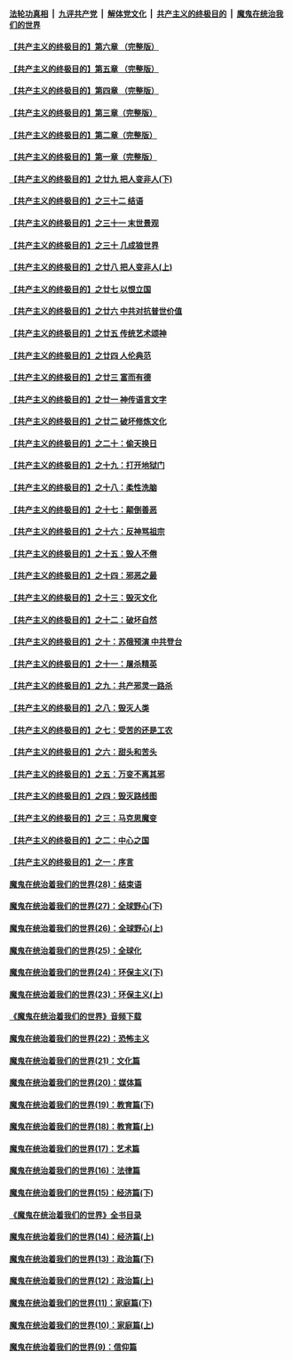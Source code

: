 ####  [法轮功真相](../../../../basic/blob/master/README.md?t=05180402) &nbsp;|&nbsp; [九评共产党](../../../../9ping.md/blob/master/README.md?t=05180402) &nbsp;|&nbsp; [解体党文化](../../../../jtdwh.md/blob/master/README.md?t=05180402)  &nbsp;|&nbsp; [共产主义的终极目的](../../../../gczydzjmd.md/blob/master/README.md?t=05180402) &nbsp;|&nbsp; [魔鬼在统治我们的世界](../../../../mgztzwmdsj.md/blob/master/README.md?t=05180402) 

#### [【共产主义的终极目的】第六章 （完整版）](../pages/nsc422/n11428913.md?t=05180402) 

#### [【共产主义的终极目的】第五章 （完整版）](../pages/nsc422/n11428912.md?t=05180402) 

#### [【共产主义的终极目的】第四章 （完整版）](../pages/nsc422/n11428907.md?t=05180402) 

#### [【共产主义的终极目的】第三章（完整版）](../pages/nsc422/n11428848.md?t=05180402) 

#### [【共产主义的终极目的】第二章（完整版）](../pages/nsc422/n11428831.md?t=05180402) 

#### [【共产主义的终极目的】第一章（完整版）](../pages/nsc422/n11417651.md?t=05180402) 

#### [【共产主义的终极目的】之廿九 把人变非人(下)](../pages/nsc422/n11344140.md?t=05180402) 

#### [【共产主义的终极目的】之三十二 结语](../pages/nsc422/n11360535.md?t=05180402) 

#### [【共产主义的终极目的】之三十一 末世景观](../pages/nsc422/n11351129.md?t=05180402) 

#### [【共产主义的终极目的】之三十 几成狼世界](../pages/nsc422/n11348280.md?t=05180402) 

#### [【共产主义的终极目的】之廿八 把人变非人(上)](../pages/nsc422/n11340492.md?t=05180402) 

#### [【共产主义的终极目的】之廿七 以恨立国](../pages/nsc422/n11336944.md?t=05180402) 

#### [【共产主义的终极目的】之廿六 中共对抗普世价值](../pages/nsc422/n11324785.md?t=05180402) 

#### [【共产主义的终极目的】之廿五 传统艺术颂神](../pages/nsc422/n11296396.md?t=05180402) 

#### [【共产主义的终极目的】之廿四 人伦典范](../pages/nsc422/n11296397.md?t=05180402) 

#### [【共产主义的终极目的】之廿三 富而有德](../pages/nsc422/n11283598.md?t=05180402) 

#### [【共产主义的终极目的】之廿一 神传语言文字](../pages/nsc422/n11263265.md?t=05180402) 

#### [【共产主义的终极目的】之廿二 破坏修炼文化](../pages/nsc422/n11245728.md?t=05180402) 

#### [【共产主义的终极目的】之二十：偷天换日](../pages/nsc422/n11238846.md?t=05180402) 

#### [【共产主义的终极目的】之十九：打开地狱门](../pages/nsc422/n11206376.md?t=05180402) 

#### [【共产主义的终极目的】之十八：柔性洗脑](../pages/nsc422/n11199994.md?t=05180402) 

#### [【共产主义的终极目的】之十七：颠倒善恶](../pages/nsc422/n11179782.md?t=05180402) 

#### [【共产主义的终极目的】之十六：反神骂祖宗](../pages/nsc422/n11166798.md?t=05180402) 

#### [【共产主义的终极目的】之十五：毁人不倦](../pages/nsc422/n11166792.md?t=05180402) 

#### [【共产主义的终极目的】之十四：邪恶之最](../pages/nsc422/n11150249.md?t=05180402) 

#### [【共产主义的终极目的】之十三：毁灭文化](../pages/nsc422/n11135227.md?t=05180402) 

#### [【共产主义的终极目的】之十二：破坏自然](../pages/nsc422/n11135214.md?t=05180402) 

#### [【共产主义的终极目的】之十：苏俄预演 中共登台](../pages/nsc422/n11118424.md?t=05180402) 

#### [【共产主义的终极目的】之十一：屠杀精英](../pages/nsc422/n11118442.md?t=05180402) 

#### [【共产主义的终极目的】之九：共产邪灵一路杀](../pages/nsc422/n11114139.md?t=05180402) 

#### [【共产主义的终极目的】之八：毁灭人类](../pages/nsc422/n11108503.md?t=05180402) 

#### [【共产主义的终极目的】之七：受苦的还是工农](../pages/nsc422/n11101809.md?t=05180402) 

#### [【共产主义的终极目的】之六：甜头和苦头](../pages/nsc422/n11096971.md?t=05180402) 

#### [【共产主义的终极目的】之五：万变不离其邪](../pages/nsc422/n11091285.md?t=05180402) 

#### [【共产主义的终极目的】之四：毁灭路线图](../pages/nsc422/n11086284.md?t=05180402) 

#### [【共产主义的终极目的】之三：马克思魔变](../pages/nsc422/n11061941.md?t=05180402) 

#### [【共产主义的终极目的】之二：中心之国](../pages/nsc422/n11047728.md?t=05180402) 

#### [【共产主义的终极目的】之一：序言](../pages/nsc422/n11086077.md?t=05180402) 

#### [魔鬼在统治着我们的世界(28)：结束语](../pages/nsc422/n10936246.md?t=05180402) 

#### [魔鬼在统治着我们的世界(27)：全球野心(下)](../pages/nsc422/n10928319.md?t=05180402) 

#### [魔鬼在统治着我们的世界(26)：全球野心(上)](../pages/nsc422/n10900318.md?t=05180402) 

#### [魔鬼在统治着我们的世界(25)：全球化](../pages/nsc422/n10788205.md?t=05180402) 

#### [魔鬼在统治着我们的世界(24)：环保主义(下)](../pages/nsc422/n10695307.md?t=05180402) 

#### [魔鬼在统治着我们的世界(23)：环保主义(上)](../pages/nsc422/n10688613.md?t=05180402) 

#### [《魔鬼在统治着我们的世界》音频下载](../pages/nsc422/n10635553.md?t=05180402) 

#### [魔鬼在统治着我们的世界(22)：恐怖主义](../pages/nsc422/n10614727.md?t=05180402) 

#### [魔鬼在统治着我们的世界(21)：文化篇](../pages/nsc422/n10597706.md?t=05180402) 

#### [魔鬼在统治着我们的世界(20)：媒体篇](../pages/nsc422/n10586579.md?t=05180402) 

#### [魔鬼在统治着我们的世界(19)：教育篇(下)](../pages/nsc422/n10564808.md?t=05180402) 

#### [魔鬼在统治着我们的世界(18)：教育篇(上)](../pages/nsc422/n10526970.md?t=05180402) 

#### [魔鬼在统治着我们的世界(17)：艺术篇](../pages/nsc422/n10499093.md?t=05180402) 

#### [魔鬼在统治着我们的世界(16)：法律篇](../pages/nsc422/n10485969.md?t=05180402) 

#### [魔鬼在统治着我们的世界(15)：经济篇(下)](../pages/nsc422/n10469975.md?t=05180402) 

#### [《魔鬼在统治着我们的世界》全书目录](../pages/nsc422/n10464261.md?t=05180402) 

#### [魔鬼在统治着我们的世界(14)：经济篇(上)](../pages/nsc422/n10457370.md?t=05180402) 

#### [魔鬼在统治着我们的世界(13)：政治篇(下)](../pages/nsc422/n10448270.md?t=05180402) 

#### [魔鬼在统治着我们的世界(12)：政治篇(上)](../pages/nsc422/n10444576.md?t=05180402) 

#### [魔鬼在统治着我们的世界(11)：家庭篇(下)](../pages/nsc422/n10440961.md?t=05180402) 

#### [魔鬼在统治着我们的世界(10)：家庭篇(上)](../pages/nsc422/n10435448.md?t=05180402) 

#### [魔鬼在统治着我们的世界(9)：信仰篇](../pages/nsc422/n10432159.md?t=05180402) 

